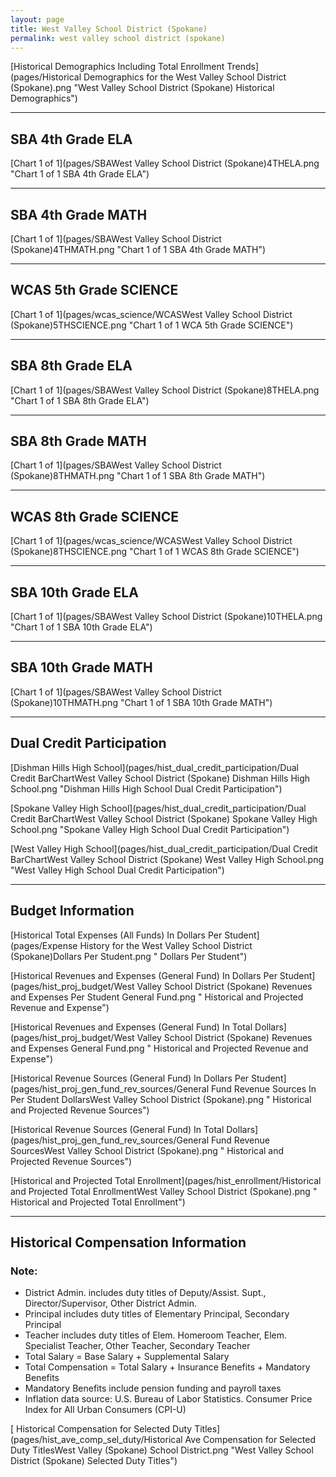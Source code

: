 ```yaml
---
layout: page
title: West Valley School District (Spokane)
permalink: west valley school district (spokane)
---
```



[Historical Demographics Including Total Enrollment Trends](pages/Historical Demographics for the West Valley School District (Spokane).png "West Valley School District (Spokane) Historical Demographics")

___

## SBA 4th Grade ELA

[Chart 1 of 1](pages/SBAWest Valley School District (Spokane)4THELA.png "Chart 1 of 1 SBA 4th Grade ELA")


___

## SBA 4th Grade MATH

[Chart 1 of 1](pages/SBAWest Valley School District (Spokane)4THMATH.png "Chart 1 of 1 SBA 4th Grade MATH")


___

## WCAS 5th Grade SCIENCE

[Chart 1 of 1](pages/wcas_science/WCASWest Valley School District (Spokane)5THSCIENCE.png "Chart 1 of 1 WCA 5th Grade SCIENCE")


___

## SBA 8th Grade ELA

[Chart 1 of 1](pages/SBAWest Valley School District (Spokane)8THELA.png "Chart 1 of 1 SBA 8th Grade ELA")


___

## SBA 8th Grade MATH

[Chart 1 of 1](pages/SBAWest Valley School District (Spokane)8THMATH.png "Chart 1 of 1 SBA 8th Grade MATH")


___

## WCAS 8th Grade SCIENCE

[Chart 1 of 1](pages/wcas_science/WCASWest Valley School District (Spokane)8THSCIENCE.png "Chart 1 of 1 WCAS 8th Grade SCIENCE")


___

## SBA 10th Grade ELA

[Chart 1 of 1](pages/SBAWest Valley School District (Spokane)10THELA.png "Chart 1 of 1 SBA 10th Grade ELA")


___

## SBA 10th Grade MATH

[Chart 1 of 1](pages/SBAWest Valley School District (Spokane)10THMATH.png "Chart 1 of 1 SBA 10th Grade MATH")


___

## Dual Credit Participation

[Dishman Hills High School](pages/hist_dual_credit_participation/Dual Credit BarChartWest Valley School District (Spokane) Dishman Hills High School.png "Dishman Hills High School Dual Credit Participation")

[Spokane Valley High School](pages/hist_dual_credit_participation/Dual Credit BarChartWest Valley School District (Spokane) Spokane Valley High School.png "Spokane Valley High School Dual Credit Participation")

[West Valley High School](pages/hist_dual_credit_participation/Dual Credit BarChartWest Valley School District (Spokane) West Valley High School.png "West Valley High School Dual Credit Participation")


___

## Budget Information

[Historical Total Expenses (All Funds) In Dollars Per Student](pages/Expense History for the West Valley School District (Spokane)Dollars Per Student.png " Dollars Per Student")

[Historical Revenues and Expenses (General Fund) In Dollars Per Student](pages/hist_proj_budget/West Valley School District (Spokane) Revenues and Expenses Per Student General Fund.png " Historical and Projected Revenue and Expense")

[Historical Revenues and Expenses (General Fund) In Total Dollars](pages/hist_proj_budget/West Valley School District (Spokane) Revenues and Expenses General Fund.png " Historical and Projected Revenue and Expense")

[Historical Revenue Sources (General Fund) In Dollars Per Student](pages/hist_proj_gen_fund_rev_sources/General Fund Revenue Sources In Per Student DollarsWest Valley School District (Spokane).png " Historical and Projected Revenue Sources")

[Historical Revenue Sources (General Fund) In Total Dollars](pages/hist_proj_gen_fund_rev_sources/General Fund Revenue SourcesWest Valley School District (Spokane).png " Historical and Projected Revenue Sources")

[Historical and Projected Total Enrollment](pages/hist_enrollment/Historical and Projected Total EnrollmentWest Valley School District (Spokane).png " Historical and Projected Total Enrollment")


___

## Historical Compensation Information
### Note:
- District Admin. includes duty titles of Deputy/Assist. Supt., Director/Supervisor, Other District Admin.
- Principal includes duty titles of Elementary Principal, Secondary Principal
- Teacher includes duty titles of Elem. Homeroom Teacher, Elem. Specialist Teacher, Other Teacher, Secondary Teacher
- Total Salary = Base Salary + Supplemental Salary
- Total Compensation = Total Salary + Insurance Benefits + Mandatory Benefits
- Mandatory Benefits include pension funding and payroll taxes
- Inflation data source: U.S. Bureau of Labor Statistics. Consumer Price Index for All Urban Consumers (CPI-U)

[ Historical Compensation for Selected Duty Titles](pages/hist_ave_comp_sel_duty/Historical Ave Compensation for Selected Duty TitlesWest Valley (Spokane) School District.png "West Valley School District (Spokane) Selected Duty Titles")

